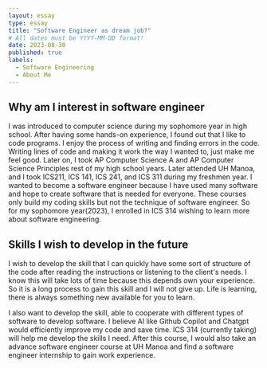```yaml
---
layout: essay
type: essay
title: "Software Engineer as dream job?"
# All dates must be YYYY-MM-DD format!
date: 2023-08-30
published: true
labels:
  - Software Engineering
  - About Me
---
```


## Why am I interest in software engineer

I was introduced to computer science during my sophomore year in high school. After having some hands-on experience, I found out that I like to code programs. I enjoy the process of writing and finding errors in the code. Writing lines of code and making it work the way I wanted to, just make me feel good. Later on, I took AP Computer Science A and AP Computer Science Principles rest of my high school years. Later attended UH Manoa, and I took ICS211, ICS 141, ICS 241, and ICS 311 during my freshmen year. I wanted to become a software engineer because I have used many software and hope to create software that is needed for everyone. These courses only build my coding skills but not the technique of software engineer. So for my sophomore year(2023), I enrolled in ICS 314 wishing to learn more about software engineering.



## Skills I wish to develop in the future

I wish to develop the skill that I can quickly have some sort of structure of the code after reading the instructions or listening to the client's needs. I know this will take lots of time because this depends own your experience. So it is a long process to gain this skill and I will not give up. Life is learning, there is always something new available for you to learn. 

I also want to develop the skill, able to cooperate with different types of software to develop software. I believe AI like Github Copilot and Chatgpt would efficiently improve my code and save time. ICS 314 (currently taking) will help me develop the skills I need. After this course, I would also take an advance software engineer course at UH Manoa and find a software engineer internship to gain work experience.


